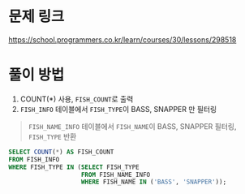 # 문제 링크

https://school.programmers.co.kr/learn/courses/30/lessons/298518

# 풀이 방법

1. COUNT(*) 사용, `FISH_COUNT`로 출력
2. `FISH_INFO` 테이블에서 `FISH_TYPE`이 BASS, SNAPPER 만 필터링

> `FISH_NAME_INFO` 테이블에서 `FISH_NAME`이 BASS, SNAPPER 필터링, `FISH_TYPE` 반환

```sql 
SELECT COUNT(*) AS FISH_COUNT
FROM FISH_INFO
WHERE FISH_TYPE IN (SELECT FISH_TYPE
                    FROM FISH_NAME_INFO
                    WHERE FISH_NAME IN ('BASS', 'SNAPPER'));
```
